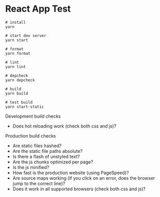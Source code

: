 # React App Test

```
# install
yarn

# start dev server
yarn start

# format
yarn format

# lint
yarn lint

# depcheck
yarn depcheck

# build
yarn build

# test build
yarn start-static
```

Development build checks
- Does hot reloading work (check both css and js)?

Production build checks
- Are static files hashed?
- Are the static file paths absolute?
- Is there a flash of unstyled text?
- Are the js chunks optimized per page? 
- Is the js minified?
- How fast is the production website (using PageSpeed)?
- Are source maps working (if you click on an error, does the browser jump to the correct line)?
- Does it work in all supported browsers (check both css and js)?